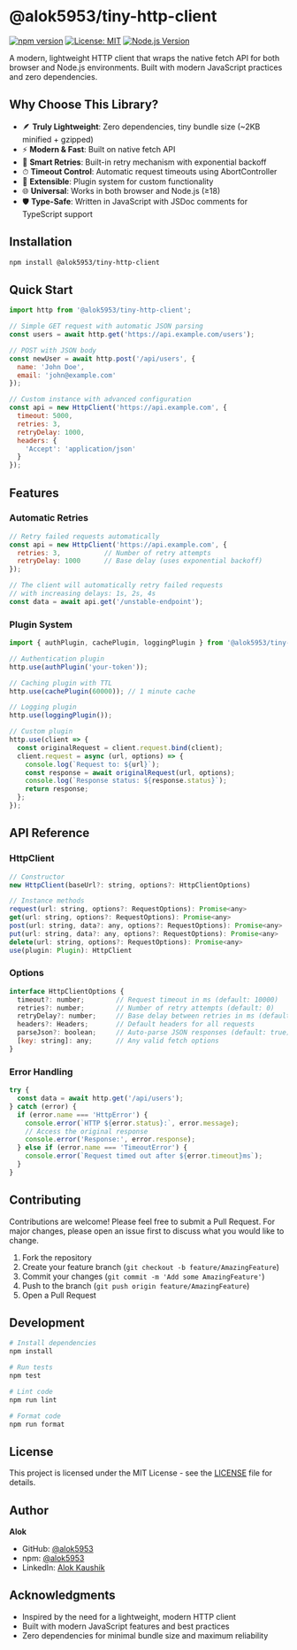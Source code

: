 # @alok5953/tiny-http-client

[![npm version](https://img.shields.io/npm/v/@alok5953/tiny-http-client.svg)](https://www.npmjs.com/package/@alok5953/tiny-http-client)
[![License: MIT](https://img.shields.io/badge/License-MIT-yellow.svg)](https://opensource.org/licenses/MIT)
[![Node.js Version](https://img.shields.io/node/v/@alok5953/tiny-http-client.svg)](https://nodejs.org)

A modern, lightweight HTTP client that wraps the native fetch API for both browser and Node.js environments. Built with modern JavaScript practices and zero dependencies.

## Why Choose This Library?

- 🪶 **Truly Lightweight**: Zero dependencies, tiny bundle size (~2KB minified + gzipped)
- ⚡️ **Modern & Fast**: Built on native fetch API
- 🔄 **Smart Retries**: Built-in retry mechanism with exponential backoff
- ⏱ **Timeout Control**: Automatic request timeouts using AbortController
- 🔌 **Extensible**: Plugin system for custom functionality
- 🌐 **Universal**: Works in both browser and Node.js (≥18)
- 🛡️ **Type-Safe**: Written in JavaScript with JSDoc comments for TypeScript support

## Installation

```bash
npm install @alok5953/tiny-http-client
```

## Quick Start

```javascript
import http from '@alok5953/tiny-http-client';

// Simple GET request with automatic JSON parsing
const users = await http.get('https://api.example.com/users');

// POST with JSON body
const newUser = await http.post('/api/users', {
  name: 'John Doe',
  email: 'john@example.com'
});

// Custom instance with advanced configuration
const api = new HttpClient('https://api.example.com', {
  timeout: 5000,
  retries: 3,
  retryDelay: 1000,
  headers: {
    'Accept': 'application/json'
  }
});
```

## Features

### Automatic Retries

```javascript
// Retry failed requests automatically
const api = new HttpClient('https://api.example.com', {
  retries: 3,           // Number of retry attempts
  retryDelay: 1000      // Base delay (uses exponential backoff)
});

// The client will automatically retry failed requests
// with increasing delays: 1s, 2s, 4s
const data = await api.get('/unstable-endpoint');
```

### Plugin System

```javascript
import { authPlugin, cachePlugin, loggingPlugin } from '@alok5953/tiny-http-client/plugins';

// Authentication plugin
http.use(authPlugin('your-token'));

// Caching plugin with TTL
http.use(cachePlugin(60000)); // 1 minute cache

// Logging plugin
http.use(loggingPlugin());

// Custom plugin
http.use(client => {
  const originalRequest = client.request.bind(client);
  client.request = async (url, options) => {
    console.log(`Request to: ${url}`);
    const response = await originalRequest(url, options);
    console.log(`Response status: ${response.status}`);
    return response;
  };
});
```

## API Reference

### HttpClient

```javascript
// Constructor
new HttpClient(baseUrl?: string, options?: HttpClientOptions)

// Instance methods
request(url: string, options?: RequestOptions): Promise<any>
get(url: string, options?: RequestOptions): Promise<any>
post(url: string, data?: any, options?: RequestOptions): Promise<any>
put(url: string, data?: any, options?: RequestOptions): Promise<any>
delete(url: string, options?: RequestOptions): Promise<any>
use(plugin: Plugin): HttpClient
```

### Options

```javascript
interface HttpClientOptions {
  timeout?: number;        // Request timeout in ms (default: 10000)
  retries?: number;        // Number of retry attempts (default: 0)
  retryDelay?: number;     // Base delay between retries in ms (default: 1000)
  headers?: Headers;       // Default headers for all requests
  parseJson?: boolean;     // Auto-parse JSON responses (default: true)
  [key: string]: any;      // Any valid fetch options
}
```

### Error Handling

```javascript
try {
  const data = await http.get('/api/users');
} catch (error) {
  if (error.name === 'HttpError') {
    console.error(`HTTP ${error.status}:`, error.message);
    // Access the original response
    console.error('Response:', error.response);
  } else if (error.name === 'TimeoutError') {
    console.error(`Request timed out after ${error.timeout}ms`);
  }
}
```

## Contributing

Contributions are welcome! Please feel free to submit a Pull Request. For major changes, please open an issue first to discuss what you would like to change.

1. Fork the repository
2. Create your feature branch (`git checkout -b feature/AmazingFeature`)
3. Commit your changes (`git commit -m 'Add some AmazingFeature'`)
4. Push to the branch (`git push origin feature/AmazingFeature`)
5. Open a Pull Request

## Development

```bash
# Install dependencies
npm install

# Run tests
npm test

# Lint code
npm run lint

# Format code
npm run format
```

## License

This project is licensed under the MIT License - see the [LICENSE](LICENSE) file for details.

## Author

**Alok**

- GitHub: [@alok5953](https://github.com/alok5953)
- npm: [@alok5953](https://www.npmjs.com/~alok5953)
- LinkedIn: [Alok Kaushik](https://www.linkedin.com/in/alok-kaushik-b67128267/)

## Acknowledgments

- Inspired by the need for a lightweight, modern HTTP client
- Built with modern JavaScript features and best practices
- Zero dependencies for minimal bundle size and maximum reliability
